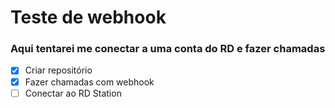# Teste de webhook
### Aqui tentarei me conectar a uma conta do RD e fazer chamadas
- [X] Criar repositório
- [X] Fazer chamadas com webhook
- [ ] Conectar ao RD Station
